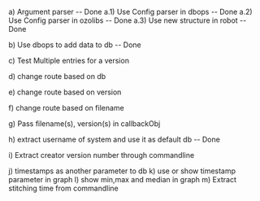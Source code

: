 a) Argument parser -- Done
a.1) Use Config parser in dbops -- Done
a.2) Use Config parser in ozolibs -- Done
a.3) Use new structure in robot -- Done

b) Use dbops to add data to db -- Done

c) Test Multiple entries for a version

d) change route based on db

e) change route based on version

f) change route based on filename

g) Pass filename(s), version(s) in callbackObj

h) extract username of system and use it as default db -- Done

i) Extract creator version number through commandline

j) timestamps as another parameter to db
k) use or show timestamp parameter in graph
l) show min,max and median in graph 
m) Extract stitching time from commandline